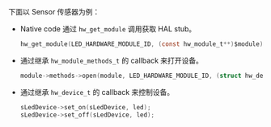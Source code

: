 下面以 Sensor 传感器为例：

+ Native code 通过 `hw_get_module` 调用获取 HAL stub。

  ```c
  hw_get_module(LED_HARDWARE_MODULE_ID, (const hw_module_t**)$module)
  ```

+ 通过继承 `hw_module_methods_t` 的 callback 来打开设备。

  ```c
  module->methods->open(module, LED_HARDWARE_MODULE_ID, (struct hw_device_t**)device);
  ```

+ 通过继承 `hw_device_t` 的 callback 来控制设备。

  ```c
  sLedDevice->set_on(sLedDevice, led);
  sLedDevice->set_off(sLedDevice, led);
  ```

  

